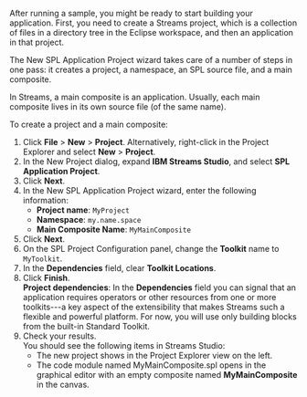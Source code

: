 After running a sample, you might be ready to start building your application. First, you need to create a Streams project, which is a collection of files in a directory tree in the Eclipse workspace, and then an application in that project.

The New SPL Application Project wizard takes care of a number of steps in one pass: it creates a project, a namespace, an SPL source file, and
a main composite.

In Streams, a main composite is an application. Usually, each main composite lives in its own source file (of the same name).

To create a project and a main composite:

1.  Click **File** \> **New** \> **Project**. Alternatively, right-click
    in the Project Explorer and select **New** \> **Project**.
2.  In the New Project dialog, expand **IBM Streams Studio**, and select
    **SPL Application Project**.
3.  Click **Next**.
4.  In the New SPL Application Project wizard, enter the following
    information:
    -   **Project name**: `MyProject`
    -   **Namespace**: `my.name.space`
    -   **Main Composite Name**: `MyMainComposite`
5.  Click **Next**.
6.  On the SPL Project Configuration panel, change the **Toolkit** name
    to `MyToolkit`.
7.  In the **Dependencies** field, clear **Toolkit Locations**.
8.  Click **Finish**.\
    **Project dependencies**: In the **Dependencies** field you can
    signal that an application requires operators or other resources
    from one or more toolkits---a key aspect of the extensibility that
    makes Streams such a flexible and powerful platform. For now, you
    will use only building blocks from the built-in Standard Toolkit.
9.  Check your results.\
    You should see the following items in Streams Studio:
    -   The new project shows in the Project Explorer view on the left.
    -   The code module named MyMainComposite.spl opens in the graphical
        editor with an empty composite named **MyMainComposite** in the
        canvas.


